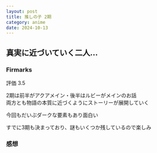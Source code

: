 ```yaml
---
layout: post
title: 推しの子 2期
category: anime
date: 2024-10-13
---
```


## 真実に近づいていく二人…

### Firmarks

評価 3.5  

2期は前半がアクアメイン・後半はルビーがメインのお話  
両方とも物語の本質に近づくようにストーリーが展開していく  

今回もだいぶダークな要素もあり面白い  

すでに3期も決まっており、謎もいくつか残しているので楽しみ  

### 感想
